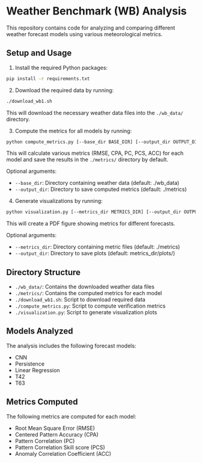 # Weather Benchmark (WB) Analysis

This repository contains code for analyzing and comparing different weather forecast models using various meteorological metrics.

## Setup and Usage

1. Install the required Python packages:
```bash
pip install -r requirements.txt
```

2. Download the required data by running:
```bash
./download_wb1.sh
```
This will download the necessary weather data files into the `./wb_data/` directory.

3. Compute the metrics for all models by running:
```bash
python compute_metrics.py [--base_dir BASE_DIR] [--output_dir OUTPUT_DIR]
```
This will calculate various metrics (RMSE, CPA, PC, PCS, ACC) for each model and save the results in the `./metrics/` directory by default.

Optional arguments:
- `--base_dir`: Directory containing weather data (default: ./wb_data)
- `--output_dir`: Directory to save computed metrics (default: ./metrics)

4. Generate visualizations by running:
```bash
python visualization.py [--metrics_dir METRICS_DIR] [--output_dir OUTPUT_DIR]
```
This will create a PDF figure showing metrics for different forecasts.

Optional arguments:
- `--metrics_dir`: Directory containing metric files (default: ./metrics)
- `--output_dir`: Directory to save plots (default: metrics_dir/plots/)

## Directory Structure

- `./wb_data/`: Contains the downloaded weather data files
- `./metrics/`: Contains the computed metrics for each model
- `./download_wb1.sh`: Script to download required data
- `./compute_metrics.py`: Script to compute verification metrics
- `./visualization.py`: Script to generate visualization plots

## Models Analyzed

The analysis includes the following forecast models:
- CNN
- Persistence
- Linear Regression
- T42
- T63

## Metrics Computed

The following metrics are computed for each model:
- Root Mean Square Error (RMSE)
- Centered Pattern Accuracy (CPA)
- Pattern Correlation (PC)
- Pattern Correlation Skill score (PCS)
- Anomaly Correlation Coefficient (ACC) 